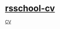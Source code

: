 # [rsschool-cv](https://ZhansayaAybek.github.io/rsschool-cv/cv)
[CV](https://ZhansayaAybek.github.io/rsschool-cv/)
